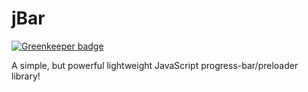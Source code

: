 # jBar

[![Greenkeeper badge](https://badges.greenkeeper.io/SandeepVattapparambil/jBar.svg)](https://greenkeeper.io/)

A simple, but powerful lightweight JavaScript progress-bar/preloader library!
